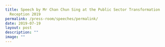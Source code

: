 ```yaml
---
title: Speech by Mr Chan Chun Sing at the Public Sector Transformation Awards
  Reception 2019
permalink: /press-room/speeches/permalink/
date: 2019-07-19
layout: post
description: ""
image: ""
---
```

